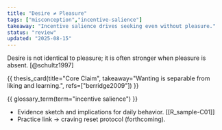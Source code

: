 ```yaml
---
title: "Desire ≠ Pleasure"
tags: ["misconception","incentive-salience"]
takeaway: "Incentive salience drives seeking even without pleasure."
status: "review"
updated: "2025-08-15"
---
```


Desire is not identical to pleasure; it is often stronger when pleasure is absent. [@schultz1997]

{{ thesis_card(title="Core Claim", takeaway="Wanting is separable from liking and learning.", refs=["berridge2009"]) }}

{{ glossary_term(term="incentive salience") }}

- Evidence sketch and implications for daily behavior. [[R_sample-C01]]
- Practice link → craving reset protocol (forthcoming).

